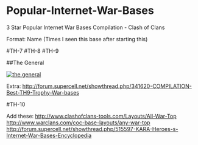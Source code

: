 # Popular-Internet-War-Bases
3 Star Popular Internet War Bases Compilation - Clash of Clans

Format: Name (Times I seen this base after starting this)

#TH-7
#TH-8
#TH-9

##The General

<a href="./TH9/The%20General.md">![the general](http://i.imgur.com/zrFEMf2.jpg)</a>

Extra:
http://forum.supercell.net/showthread.php/341620-COMPILATION-Best-TH9-Trophy-War-bases

#TH-10

Add these:
http://www.clashofclans-tools.com/Layouts/All-War-Top
http://www.warclans.com/coc-base-layouts/any-war-top
http://forum.supercell.net/showthread.php/515597-KARA-Heroes-s-Internet-War-Bases-Encyclopedia


